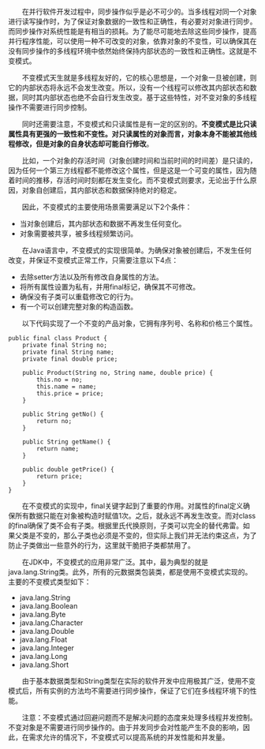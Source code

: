 &emsp;&emsp;在并行软件开发过程中，同步操作似乎是必不可少的。当多线程对同一个对象进行读写操作时，为了保证对象数据的一致性和正确性，有必要对对象进行同步。而同步操作对系统性能是有相当的损耗。为了能尽可能地去除这些同步操作，提高并行程序性能，可以使用一种不可改变的对象，依靠对象的不变性，可以确保其在没有同步操作的多线程环境中依然始终保持内部状态的一致性和正确性。这就是不变模式。

&emsp;&emsp;不变模式天生就是多线程友好的，它的核心思想是，一个对象一旦被创建，则它的内部状态将永远不会发生改变。所以，没有一个线程可以修改其内部状态和数据，同时其内部状态也绝不会自行发生改变。基于这些特性，对不变对象的多线程操作不需要进行同步控制。

&emsp;&emsp;同时还需要注意，不变模式和只读属性是有一定的区别的。**不变模式是比只读属性具有更强的一致性和不变性。对只读属性的对象而言，对象本身不能被其他线程修改，但是对象的自身状态却可能自行修改**。

&emsp;&emsp;比如，一个对象的存活时间（对象创建时间和当前时间的时间差）是只读的，因为任何一个第三方线程都不能修改这个属性，但是这是一个可变的属性，因为随着时间的推移，存活时间时刻都在发生变化。而不变模式则要求，无论出于什么原因，对象自创建后，其内部状态和数据保持绝对的稳定。

&emsp;&emsp;因此，不变模式的主要使用场景需要满足以下2个条件：

- 当对象创建后，其内部状态和数据不再发生任何变化。
- 对象需要被共享，被多线程频繁访问。

&emsp;&emsp;在Java语言中，不变模式的实现很简单。为确保对象被创建后，不发生任何改变，并保证不变模式正常工作，只需要注意以下4点：

- 去除setter方法以及所有修改自身属性的方法。
- 将所有属性设置为私有，并用final标记，确保其不可修改。
- 确保没有子类可以重载修改它的行为。
- 有一个可以创建完整对象的构造函数。

&emsp;&emsp;以下代码实现了一个不变的产品对象，它拥有序列号、名称和价格三个属性。
```
public final class Product {
    private final String no;
    private final String name;
    private final double price;

    public Product(String no, String name, double price) {
        this.no = no;
        this.name = name;
        this.price = price;
    }

    public String getNo() {
        return no;
    }

    public String getName() {
        return name;
    }

    public double getPrice() {
        return price;
    }
}
```
&emsp;&emsp;在不变模式的实现中，final关键字起到了重要的作用。对属性的final定义确保所有数据只能在对象被构造时赋值1次。之后，就永远不再发生改变。而对class的final确保了类不会有子类。根据里氏代换原则，子类可以完全的替代弗雷。如果父类是不变的，那么子类也必须是不变的，但实际上我们并无法约束这点，为了防止子类做出一些意外的行为，这里就干脆把子类都禁用了。

&emsp;&emsp;在JDK中，不变模式的应用非常广泛。其中，最为典型的就是java.lang.String类。此外，所有的元数据类包装类，都是使用不变模式实现的。主要的不变模式类型如下：

- java.lang.String
- java.lang.Boolean
- java.lang.Byte
- java.lang.Character
- java.lang.Double
- java.lang.Float
- java.lang.Integer
- java.lang.Long
- java.lang.Short

&emsp;&emsp;由于基本数据类型和String类型在实际的软件开发中应用极其广泛，使用不变模式后，所有实例的方法均不需要进行同步操作，保证了它们在多线程环境下的性能。

&emsp;&emsp;注意：不变模式通过回避问题而不是解决问题的态度来处理多线程并发控制。不变对象是不需要进行同步操作的。由于并发同步会对性能产生不良的影响，因此，在需求允许的情况下，不变模式可以提高系统的并发性能和并发量。